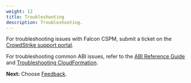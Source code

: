 ```yaml
---
weight: 12
title: Troubleshooting
description: Troubleshooting.
---
```


For troubleshooting issues with Falcon CSPM, submit a ticket on the [CrowdStrike support portal](https://supportportal.crowdstrike.com/).

For troubleshooting common ABI issues, refer to the [ABI Reference Guide](https://a.co/j72wxaw) and [Troubleshooting CloudFormation](https://docs.aws.amazon.com/AWSCloudFormation/latest/UserGuide/troubleshooting.html).


**Next:** Choose [Feedback](/feedback/index.html).